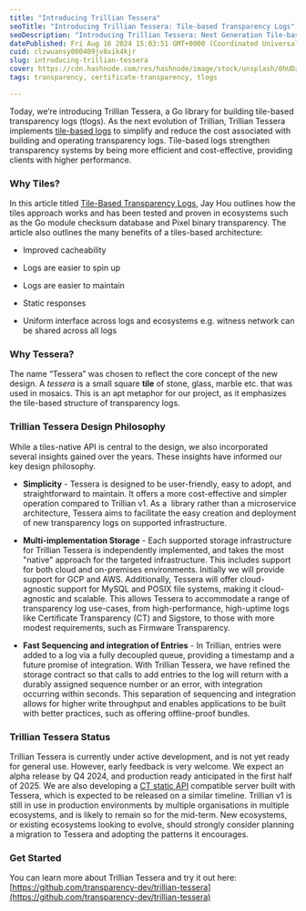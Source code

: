 ```yaml
---
title: "Introducing Trillian Tessera"
seoTitle: "Introducing Trillian Tessera: Tile-based Transparency Logs"
seoDescription: "Introducing Trillian Tessera: Next Generation Tile-based Transparency Logs"
datePublished: Fri Aug 16 2024 15:03:51 GMT+0000 (Coordinated Universal Time)
cuid: clzwuansy000409jv8xik4kjr
slug: introducing-trillian-tessera
cover: https://cdn.hashnode.com/res/hashnode/image/stock/unsplash/0hUDzambiwA/upload/982f9d429fc3d63f0f983234e6a9ee99.jpeg
tags: transparency, certificate-transparency, tlogs

---
```


Today, we’re introducing Trillian Tessera, a Go library for building tile-based transparency logs (tlogs). As the next evolution of Trillian, Trillian Tessera implements [tile-based logs](https://research.swtch.com/tlog#tiling_a_log) to simplify and reduce the cost associated with building and operating transparency logs. Tile-based logs strengthen transparency systems by being more efficient and cost-effective, providing clients with higher performance.

### Why Tiles?

In this article titled [Tile-Based Transparency Logs](https://transparency.dev/articles/tile-based-logs/), Jay Hou outlines how the tiles approach works and has been tested and proven in ecosystems such as the Go module checksum database and Pixel binary transparency. The article also outlines the many benefits of a tiles-based architecture:

* Improved cacheability
    
* Logs are easier to spin up
    
* Logs are easier to maintain
    
* Static responses
    
* Uniform interface across logs and ecosystems e.g. witness network can be shared across all logs
    

### Why Tessera?

The name “Tessera” was chosen to reflect the core concept of the new design. A *tessera* is a small square **tile** of stone, glass, marble etc. that was used in mosaics. This is an apt metaphor for our project, as it emphasizes the tile-based structure of transparency logs.

### Trillian Tessera Design Philosophy

While a tiles-native API is central to the design, we also incorporated several insights gained over the years. These insights have informed our key design philosophy.

* **Simplicity** - Tessera is designed to be user-friendly, easy to adopt, and straightforward to maintain. It offers a more cost-effective and simpler operation compared to Trillian v1. As a  library rather than a microservice architecture, Tessera aims to facilitate the easy creation and deployment of new transparency logs on supported infrastructure.
    
* **Multi-implementation Storage** - Each supported storage infrastructure for Trillian Tessera is independently implemented, and takes the most "native" approach for the targeted infrastructure. This includes support for both cloud and on-premises environments. Initially we will provide support for GCP and AWS. Additionally, Tessera will offer cloud-agnostic support for MySQL and POSIX file systems, making it cloud-agnostic and scalable. This allows Tessera to accommodate a range of transparency log use-cases, from high-performance, high-uptime logs like Certificate Transparency (CT) and Sigstore, to those with more modest requirements, such as Firmware Transparency.
    
* **Fast Sequencing and integration of Entries** - In Trillian, entries were added to a log via a fully decoupled queue, providing a timestamp and a future promise of integration. With Trillian Tessera, we have refined the storage contract so that calls to add entries to the log will return with a durably assigned sequence number or an error, with integration occurring within seconds. This separation of sequencing and integration allows for higher write throughput and enables applications to be built with better practices, such as offering offline-proof bundles.
    

### Trillian Tessera Status

Trillian Tessera is currently under active development, and is not yet ready for general use. However, early feedback is very welcome. We expect an alpha release by Q4 2024, and production ready anticipated in the first half of 2025. We are also developing a [CT static API](https://github.com/C2SP/C2SP/blob/main/static-ct-api.md) compatible server built with Tessera, which is expected to be released on a similar timeline. Trillian v1 is still in use in production environments by multiple organisations in multiple ecosystems, and is likely to remain so for the mid-term. New ecosystems, or existing ecosystems looking to evolve, should strongly consider planning a migration to Tessera and adopting the patterns it encourages.

### Get Started

You can learn more about Trillian Tessera and try it out here: [https://github.com/transparency-dev/trillian-tessera](https://github.com/transparency-dev/trillian-tessera)